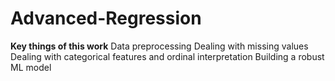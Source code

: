 # Advanced-Regression

**Key things of this work**
   Data preprocessing
   Dealing with missing values
   Dealing with categorical features and ordinal interpretation
   Building a robust ML model
